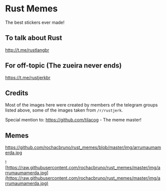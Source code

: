 # Rust Memes

The best stickers ever made!

## To talk about Rust

http://t.me/rustlangbr


## For off-topic (The zueira never ends)

https://t.me/rustjerkbr


## Credits

Most of the images here were created by members of the telegram groups listed above, some of the images taken from `/r/rustjerk`.


Special mention to: https://github.com/tilacog - The meme master!


## Memes

https://github.com/rochacbruno/rust_memes/blob/master/img/arrumaumamerda.jpg

![https://raw.githubusercontent.com/rochacbruno/rust_memes/master/img/arrumaumamerda.jpg](https://raw.githubusercontent.com/rochacbruno/rust_memes/master/img/arrumaumamerda.jpg)
